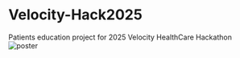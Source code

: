# Velocity-Hack2025
Patients education project for 2025 Velocity HealthCare Hackathon 
![poster](https://github.com/Sabrina459/Velocity-Hack2025/blob/main/Velocity%20CareCompass%20Poster.png)
